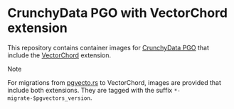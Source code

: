 # CrunchyData PGO with VectorChord extension

This repository contains container images for [CrunchyData PGO](https://github.com/CrunchyData/postgres-operator) that include the [VectorChord](https://github.com/tensorchord/VectorChord) extension.

> [!NOTE]
> For migrations from [pgvecto.rs](https://github.com/tensorchord/pgvecto.rs) to VectorChord, images are provided that include both extensions. They are tagged with the suffix `*-migrate-$pgvectors_version`.
